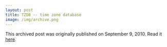```yaml
---
layout: post
title: TZDB -- time zone database
image: /img/archive.png
---
```

This archived post was originally published on September 9, 2010. Read it [here](/alex.ciobanu.org/index0dc6.html).
